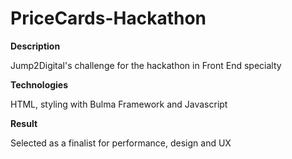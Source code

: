 # PriceCards-Hackathon

**Description**

Jump2Digital's challenge for the hackathon in Front End specialty

**Technologies**

HTML, styling with Bulma Framework and Javascript

**Result**

Selected as a finalist for performance, design and UX

